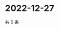 # 2022-12-27

共 0 条

<!-- BEGIN WEIBO -->
<!-- 最后更新时间 Tue Dec 27 2022 19:10:42 GMT+0800 (China Standard Time) -->

<!-- END WEIBO -->
